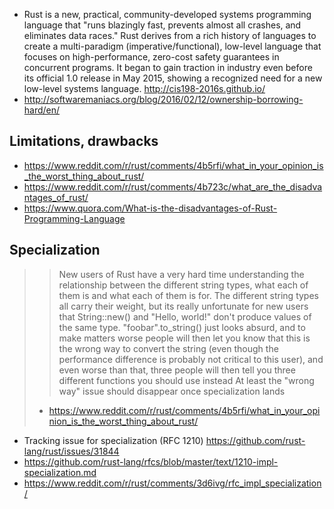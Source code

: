 - Rust is a new, practical, community-developed systems programming language that "runs blazingly fast, prevents almost all crashes, and eliminates data races." Rust derives from a rich history of languages to create a multi-paradigm (imperative/functional), low-level language that focuses on high-performance, zero-cost safety guarantees in concurrent programs. It began to gain traction in industry even before its official 1.0 release in May 2015, showing a recognized need for a new low-level systems language. http://cis198-2016s.github.io/
- http://softwaremaniacs.org/blog/2016/02/12/ownership-borrowing-hard/en/

## Limitations, drawbacks

- https://www.reddit.com/r/rust/comments/4b5rfi/what_in_your_opinion_is_the_worst_thing_about_rust/
- https://www.reddit.com/r/rust/comments/4b723c/what_are_the_disadvantages_of_rust/
- https://www.quora.com/What-is-the-disadvantages-of-Rust-Programming-Language

## Specialization

>> New users of Rust have a very hard time understanding the relationship between the different string types, what each of them is and what each of them is for. The different string types all carry their weight, but its really unfortunate for new users that String::new() and "Hello, world!" don't produce values of the same type. "foobar".to_string() just looks absurd, and to make matters worse people will then let you know that this is the wrong way to convert the string (even though the performance difference is probably not critical to this user), and even worse than that, three people will then tell you three different functions you should use instead
> At least the "wrong way" issue should disappear once specialization lands
> - https://www.reddit.com/r/rust/comments/4b5rfi/what_in_your_opinion_is_the_worst_thing_about_rust/

- Tracking issue for specialization (RFC 1210) https://github.com/rust-lang/rust/issues/31844
- https://github.com/rust-lang/rfcs/blob/master/text/1210-impl-specialization.md
- https://www.reddit.com/r/rust/comments/3d6ivg/rfc_impl_specialization/
